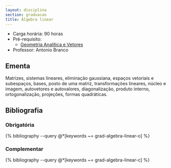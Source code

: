 ```yaml
---
layout: disciplina
section: graduacao
title: Álgebra linear
---
```


- Carga horária: 90 horas
- Pré-requisito:
  - [Geometria Analítica e Vetores](geometria-analitica-vetores.html)
- Professor: Antonio Branco

## Ementa 

Matrizes, sistemas lineares, eliminação gaussiana, espaços vetoriais e
subespaços, bases, posto de uma matriz, transformações lineares,
núcleo e imagem, autovetores e autovalores, diagonalização, produto
interno, ortogonalização, projeções, formas quadráticas.

## Bibliografia

### Obrigatória

{% bibliography --query @*[keywords ~= grad-algebra-linear-o] %}

### Complementar

{% bibliography --query @*[keywords ~= grad-algebra-linear-c] %}
